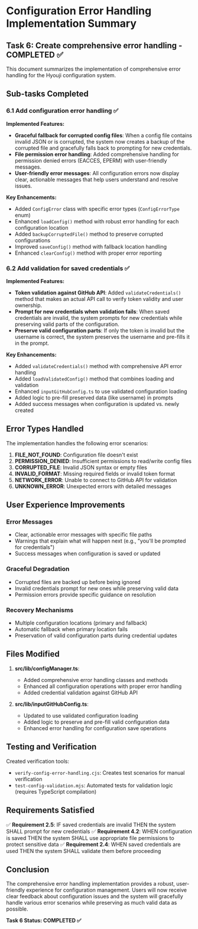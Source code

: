 # Configuration Error Handling Implementation Summary

## Task 6: Create comprehensive error handling - COMPLETED ✅

This document summarizes the implementation of comprehensive error handling for the Hyouji configuration system.

## Sub-tasks Completed

### 6.1 Add configuration error handling ✅

**Implemented Features:**

- **Graceful fallback for corrupted config files**: When a config file contains invalid JSON or is corrupted, the system now creates a backup of the corrupted file and gracefully falls back to prompting for new credentials.
- **File permission error handling**: Added comprehensive handling for permission denied errors (EACCES, EPERM) with user-friendly messages.
- **User-friendly error messages**: All configuration errors now display clear, actionable messages that help users understand and resolve issues.

**Key Enhancements:**

- Added `ConfigError` class with specific error types (`ConfigErrorType` enum)
- Enhanced `loadConfig()` method with robust error handling for each configuration location
- Added `backupCorruptedFile()` method to preserve corrupted configurations
- Improved `saveConfig()` method with fallback location handling
- Enhanced `clearConfig()` method with proper error reporting

### 6.2 Add validation for saved credentials ✅

**Implemented Features:**

- **Token validation against GitHub API**: Added `validateCredentials()` method that makes an actual API call to verify token validity and user ownership.
- **Prompt for new credentials when validation fails**: When saved credentials are invalid, the system prompts for new credentials while preserving valid parts of the configuration.
- **Preserve valid configuration parts**: If only the token is invalid but the username is correct, the system preserves the username and pre-fills it in the prompt.

**Key Enhancements:**

- Added `validateCredentials()` method with comprehensive API error handling
- Added `loadValidatedConfig()` method that combines loading and validation
- Enhanced `inputGitHubConfig.ts` to use validated configuration loading
- Added logic to pre-fill preserved data (like username) in prompts
- Added success messages when configuration is updated vs. newly created

## Error Types Handled

The implementation handles the following error scenarios:

1. **FILE_NOT_FOUND**: Configuration file doesn't exist
2. **PERMISSION_DENIED**: Insufficient permissions to read/write config files
3. **CORRUPTED_FILE**: Invalid JSON syntax or empty files
4. **INVALID_FORMAT**: Missing required fields or invalid token format
5. **NETWORK_ERROR**: Unable to connect to GitHub API for validation
6. **UNKNOWN_ERROR**: Unexpected errors with detailed messages

## User Experience Improvements

### Error Messages

- Clear, actionable error messages with specific file paths
- Warnings that explain what will happen next (e.g., "you'll be prompted for credentials")
- Success messages when configuration is saved or updated

### Graceful Degradation

- Corrupted files are backed up before being ignored
- Invalid credentials prompt for new ones while preserving valid data
- Permission errors provide specific guidance on resolution

### Recovery Mechanisms

- Multiple configuration locations (primary and fallback)
- Automatic fallback when primary location fails
- Preservation of valid configuration parts during credential updates

## Files Modified

1. **src/lib/configManager.ts**:
   - Added comprehensive error handling classes and methods
   - Enhanced all configuration operations with proper error handling
   - Added credential validation against GitHub API

2. **src/lib/inputGitHubConfig.ts**:
   - Updated to use validated configuration loading
   - Added logic to preserve and pre-fill valid configuration data
   - Enhanced error handling for configuration save operations

## Testing and Verification

Created verification tools:

- `verify-config-error-handling.cjs`: Creates test scenarios for manual verification
- `test-config-validation.mjs`: Automated tests for validation logic (requires TypeScript compilation)

## Requirements Satisfied

✅ **Requirement 2.5**: IF saved credentials are invalid THEN the system SHALL prompt for new credentials
✅ **Requirement 4.2**: WHEN configuration is saved THEN the system SHALL use appropriate file permissions to protect sensitive data
✅ **Requirement 2.4**: WHEN saved credentials are used THEN the system SHALL validate them before proceeding

## Conclusion

The comprehensive error handling implementation provides a robust, user-friendly experience for configuration management. Users will now receive clear feedback about configuration issues and the system will gracefully handle various error scenarios while preserving as much valid data as possible.

**Task 6 Status: COMPLETED ✅**
